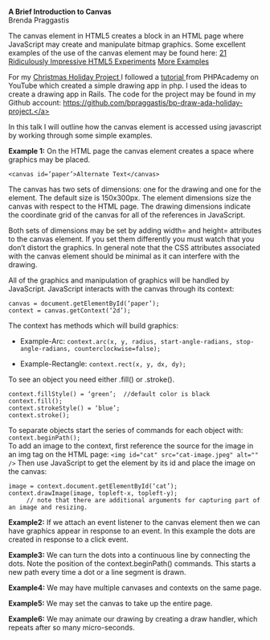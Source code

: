 **A Brief Introduction to Canvas** <br>Brenda PraggastisThe canvas element in HTML5 creates a block in an HTML page where JavaScript may create and manipulate bitmap graphics.  Some excellent examples of the use of the canvas element may be found  here: <a href='http://code.tutsplus.com/articles/21-ridiculously-impressive-html5-canvas-experiments--net-14210'>21 Ridiculously Impressive HTML5 Experiments</a><a href='http://davidwalsh.name/canvas-demos'>More Examples</a>For my <a href='https://bp-draw.herokuapp.com/' >Christmas Holiday Project </a>I followed a <a href='https://www.youtube.com/watch?v=m4sioSqlXhQ'> tutorial </a> from  PHPAcademy on YouTube  which created a simple drawing app in php. I used the ideas to create a drawing app in Rails.   The code for the project may be found in my Github account: <a href= 'https://github.com/bpraggastis/bp-draw-ada-holiday-project'>https://github.com/bpraggastis/bp-draw-ada-holiday-project.</a> In this talk I will outline how the canvas element is accessed using javascript  by working through some simple examples.**Example 1:**On the HTML page the canvas element creates a space where graphics may be placed. 

	<canvas id=’paper’>Alternate Text</canvas>
	
	The canvas has two sets of dimensions: one for the drawing and one for the element. The default size is 150x300px. The element dimensions size the canvas with respect to the HTML page.The drawing dimensions indicate the coordinate grid of the canvas for all of the references in JavaScript.Both sets of dimensions may be set by adding width= and height=  attributes to the canvas element. If you set them differently you must watch that you don’t distort the graphics. In general note that the CSS attributes associated with the canvas  element should be minimal as it can interfere with the drawing. All of the graphics and manipulation of graphics will be handled by JavaScript.JavaScript interacts with the canvas through its context:
```markup
canvas = document.getElementById(‘paper’);	context = canvas.getContext(‘2d’);
 ````

The context has methods which will build graphics:
- Example-Arc: `context.arc(x, y, radius, start-angle-radians, stop-angle-radians, counterclockwise=false);`
- Example-Rectangle: `context.rect(x, y, dx, dy);`
To see an object you need either .fill() or .stroke(). 
```markupcontext.fillStyle() = ‘green’;  //default color is blackcontext.fill();context.strokeStyle() = ‘blue’;context.stroke();
```To separate objects start the series of commands for each object with:<br>`context.beginPath();`<br>To add an image to the context, first reference the source for the image in an img tag on the HTML page:
`<img id="cat" src="cat-image.jpeg" alt=""  />`
Then use JavaScript to get the element by its id and place the image on the canvas:
```markupimage = context.document.getElementById(‘cat’);context.drawImage(image, topleft-x, topleft-y); 
     // note that there are additional arguments for capturing part of an image and resizing.
```**Example2:**If we attach an event listener to the canvas element then we can have graphics appear in response to an event. In this example the dots are created in response to a click event.**Example3:**We can turn the dots into a continuous line by connecting the dots. Note the position of the context.beginPath() commands. This starts a new path every time a dot or a line segment is drawn.**Example4:**We may have multiple canvases and contexts on the same page. **Example5:**We may set the canvas to take up the entire page.**Example6:**We may animate our drawing by creating a draw handler, which repeats after so many micro-seconds.